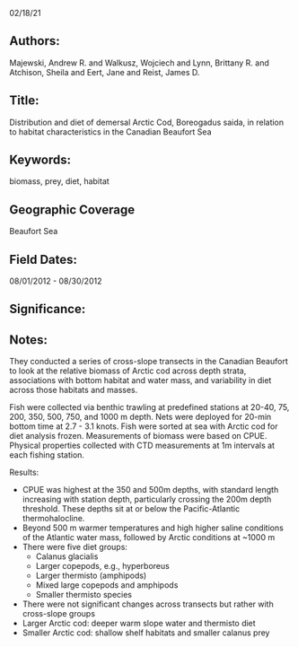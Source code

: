 02/18/21
## Authors:
Majewski, Andrew R. and Walkusz, Wojciech and Lynn, Brittany R. and Atchison, Sheila and Eert, Jane and Reist, James D.
## Title:
Distribution and diet of demersal Arctic Cod, Boreogadus saida, in relation to habitat characteristics in the Canadian Beaufort Sea
## Keywords:
biomass, prey, diet, habitat
## Geographic Coverage
Beaufort Sea
## Field Dates:
08/01/2012 - 08/30/2012
## Significance:


## Notes:
They conducted a series of cross-slope transects in the Canadian Beaufort to look at the relative biomass of Arctic cod across depth strata, associations with bottom habitat and water mass, and variability in diet across those habitats and masses.

Fish were collected via benthic trawling at predefined stations at 20-40, 75, 200, 350, 500, 750, and 1000 m depth. Nets were deployed for 20-min bottom time at 2.7 - 3.1 knots. Fish were sorted at sea with Arctic cod for diet analysis frozen. Measurements of biomass were based on CPUE. Physical properties collected with  CTD measurements at 1m intervals at each fishing station.

Results:
- CPUE was highest at the 350 and 500m depths, with standard length increasing with station depth, particularly crossing the 200m depth threshold. These depths sit at or below the Pacific-Atlantic thermohalocline.
- Beyond 500 m warmer temperatures and high higher saline conditions of the Atlantic water mass, followed by Arctic conditions at ~1000 m
- There were five diet groups:
  - Calanus glacialis
  - Larger copepods, e.g., hyperboreus
  - Larger thermisto (amphipods)
  - Mixed large copepods and amphipods
  - Smaller thermisto species
- There were not significant changes across transects but rather with cross-slope groups
- Larger Arctic cod: deeper warm slope water and thermisto diet
- Smaller Arctic cod: shallow shelf habitats and smaller calanus prey
